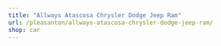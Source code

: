 ```yaml
---
title: "Allways Atascosa Chrysler Dodge Jeep Ram"
url: /pleasanton/allways-atascosa-chrysler-dodge-jeep-ram/
shop: car
---
```

